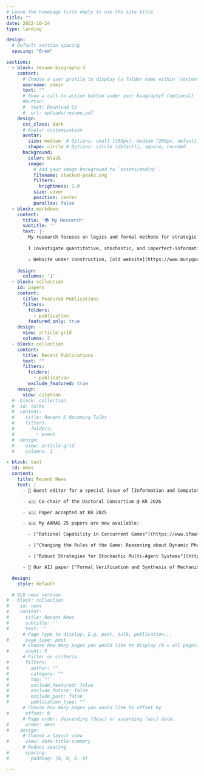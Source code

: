 ```yaml
---
# Leave the homepage title empty to use the site title
title: ""
date: 2022-10-24
type: landing

design:
  # Default section spacing
  spacing: "6rem"

sections:
  - block: resume-biography-3
    content:
      # Choose a user profile to display (a folder name within `content/authors/`)
      username: admin
      text: ""
      # Show a call-to-action button under your biography? (optional)
      #button:
      #  text: Download CV
      #  url: uploads/resume.pdf
    design:
      css_class: dark
      # Avatar customization
      avatar:
        size: medium  # Options: small (150px), medium (200px, default), large (320px), xl (400px), xxl (500px)
        shape: circle # Options: circle (default), square, rounded
      background:
        color: black
        image:
          # Add your image background to `assets/media/`.
          filename: stacked-peaks.svg
          filters:
            brightness: 1.0
          size: cover
          position: center
          parallax: false
  - block: markdown
    content:
      title: '📚 My Research'
      subtitle: ''
      text: |-
        My research focuses on logics and formal methods for strategic reasoning, modelling, and verification in Multi-Agent Systems. 
        
        I investigate quantitative, stochastic, and imperfect-information aspects of strategic and temporal logics, with application to mechanism design. 

        ⚠️ Website under construction, [old website](https://www.munyque.com/) ⚠️ 
  
    design:
      columns: '1'
  - block: collection
    id: papers
    content:
      title: Featured Publications
      filters:
        folders:
          - publication
        featured_only: true
    design:
      view: article-grid
      columns: 2
  - block: collection
    content:
      title: Recent Publications
      text: ""
      filters:
        folders:
          - publication
        exclude_featured: true
    design:
      view: citation
  #- block: collection
  #  id: talks
  #  content:
  #    title: Recent & Upcoming Talks
  #    filters:
  #      folders:
  #        - event
  #  design:
  #    view: article-grid
  #    columns: 1

- block: text
  id: news
  content:
    title: Recent News
    text: |
      - 📖 Guest editor for a special issue of [Information and Computation](https://www.sciencedirect.com/special-issue/321808/logical-aspects-of-multi-agent-systems-and-strategic-reasoning-lamassr-2024)

      - 🇦🇺 Co-chair of the Doctoral Consortium @ KR 2026

      - 🇦🇺 Paper accepted at KR 2025

      - 🇺🇸 My AAMAS 25 papers are now available:

        - ["Rational Capability in Concurrent Games"](https://www.ifaamas.org/Proceedings/aamas2025/pdfs/p1309.pdf)

        - ["Changing the Rules of the Game: Reasoning about Dynamic Phenomena in Multi-Agent Systems"](https://www.ifaamas.org/Proceedings/aamas2025/pdfs/p829.pdf)

        - ["Robust Strategies for Stochastic Multi-Agent Systems"](https://www.ifaamas.org/Proceedings/aamas2025/pdfs/p2437.pdf) (extended abstract)

      - 📢 Our AIJ paper ["Formal Verification and Synthesis of Mechanisms for Social Choice"](https://www.sciencedirect.com/science/article/pii/S000437022400208X) is available in open access 

  design:
    style: default

  # OLD news version
# - block: collection
#    id: news
#    content:
#      title: Recent News
#      subtitle: ''
#      text: ''
      # Page type to display. E.g. post, talk, publication...
#      page_type: post
      # Choose how many pages you would like to display (0 = all pages)
#      count: 5
      # Filter on criteria
#      filters:
#        author: ""
#        category: ""
#        tag: ""
#        exclude_featured: false
#        exclude_future: false
#        exclude_past: false
#        publication_type: ""
      # Choose how many pages you would like to offset by
#      offset: 0
      # Page order: descending (desc) or ascending (asc) date.
#      order: desc
#    design:
      # Choose a layout view
#      view: date-title-summary
      # Reduce spacing
#      spacing:
#        padding: [0, 0, 0, 0]

---
```

